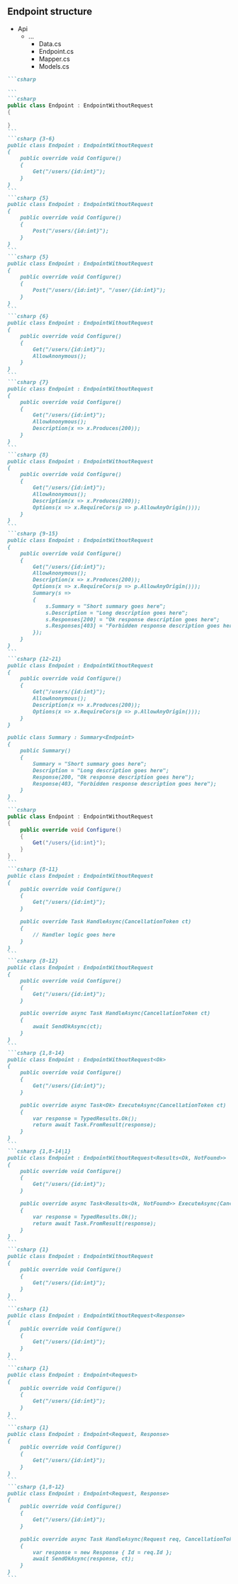 <h2>Endpoint structure</h2>

<div class="endpoint-structure mt-4">
  <ul class="files">
    <li class="view-transition-files">
      <span><ProjectIcon />Api</span>
      <ul>
        <li>
          <span><FolderIcon />...</span>
            <ul>
              <li data-id="data"><span><CsharpIcon />Data.cs</span></li>
              <li data-id="endpoint" v-mark.circle="{ seed: 1, at: 1, color: 'orange', iterations: 1, animationDuration: 350 }"><span><CsharpIcon />Endpoint.cs</span></li>
              <li data-id="mapper"><span><CsharpIcon />Mapper.cs</span></li>
              <li data-id="models"><span><CsharpIcon />Models.cs</span></li>
            </ul>
        </li>
      </ul>
    </li>
  </ul>

````md magic-move { at: 1, maxHeight: '450px' }
```csharp
‎
```
```csharp
public class Endpoint : EndpointWithoutRequest
{
  
}
```
```csharp {3-6}
public class Endpoint : EndpointWithoutRequest
{
    public override void Configure()
    {
        Get("/users/{id:int}");
    }
}
```
```csharp {5}
public class Endpoint : EndpointWithoutRequest
{
    public override void Configure()
    {
        Post("/users/{id:int}");
    }
}
```
```csharp {5}
public class Endpoint : EndpointWithoutRequest
{
    public override void Configure()
    {
        Post("/users/{id:int}", "/user/{id:int}");
    }
}
```
```csharp {6}
public class Endpoint : EndpointWithoutRequest
{
    public override void Configure()
    {
        Get("/users/{id:int}");
        AllowAnonymous();
    }
}
```
```csharp {7}
public class Endpoint : EndpointWithoutRequest
{
    public override void Configure()
    {
        Get("/users/{id:int}");
        AllowAnonymous();
        Description(x => x.Produces(200));
    }
}
```
```csharp {8}
public class Endpoint : EndpointWithoutRequest
{
    public override void Configure()
    {
        Get("/users/{id:int}");
        AllowAnonymous();
        Description(x => x.Produces(200));
        Options(x => x.RequireCors(p => p.AllowAnyOrigin()));
    }
}
```
```csharp {9-15}
public class Endpoint : EndpointWithoutRequest
{
    public override void Configure()
    {
        Get("/users/{id:int}");
        AllowAnonymous();
        Description(x => x.Produces(200));
        Options(x => x.RequireCors(p => p.AllowAnyOrigin()));
        Summary(s =>
        {
            s.Summary = "Short summary goes here";
            s.Description = "Long description goes here";
            s.Responses[200] = "Ok response description goes here";
            s.Responses[403] = "Forbidden response description goes here";
        });
    }
}
```
```csharp {12-21}
public class Endpoint : EndpointWithoutRequest
{
    public override void Configure()
    {
        Get("/users/{id:int}");
        AllowAnonymous();
        Description(x => x.Produces(200));
        Options(x => x.RequireCors(p => p.AllowAnyOrigin()));
    }
}

public class Summary : Summary<Endpoint>
{
    public Summary()
    {
        Summary = "Short summary goes here";
        Description = "Long description goes here";
        Response(200, "Ok response description goes here");
        Response(403, "Forbidden response description goes here");
    }
}
```
```csharp
public class Endpoint : EndpointWithoutRequest
{
    public override void Configure()
    {
        Get("/users/{id:int}");
    }
}
```
```csharp {8-11}
public class Endpoint : EndpointWithoutRequest
{
    public override void Configure()
    {
        Get("/users/{id:int}");
    }

    public override Task HandleAsync(CancellationToken ct)
    {
        // Handler logic goes here
    }
}
```
```csharp {8-12}
public class Endpoint : EndpointWithoutRequest
{
    public override void Configure()
    {
        Get("/users/{id:int}");
    }

    public override async Task HandleAsync(CancellationToken ct)
    {
        await SendOkAsync(ct);
    }
}
```
```csharp {1,8-14}
public class Endpoint : EndpointWithoutRequest<Ok>
{
    public override void Configure()
    {
        Get("/users/{id:int}");
    }

    public override async Task<Ok> ExecuteAsync(CancellationToken ct)
    {
        var response = TypedResults.Ok();
        return await Task.FromResult(response);
    }
}
```
```csharp {1,8-14|1}
public class Endpoint : EndpointWithoutRequest<Results<Ok, NotFound>>
{
    public override void Configure()
    {
        Get("/users/{id:int}");
    }

    public override async Task<Results<Ok, NotFound>> ExecuteAsync(CancellationToken ct)
    {
        var response = TypedResults.Ok();
        return await Task.FromResult(response);
    }
}
```
```csharp {1}
public class Endpoint : EndpointWithoutRequest
{
    public override void Configure()
    {
        Get("/users/{id:int}");
    }
}
```
```csharp {1}
public class Endpoint : EndpointWithoutRequest<Response>
{
    public override void Configure()
    {
        Get("/users/{id:int}");
    }
}
```
```csharp {1}
public class Endpoint : Endpoint<Request>
{
    public override void Configure()
    {
        Get("/users/{id:int}");
    }
}
```
```csharp {1}
public class Endpoint : Endpoint<Request, Response>
{
    public override void Configure()
    {
        Get("/users/{id:int}");
    }
}
```
```csharp {1,8-12}
public class Endpoint : Endpoint<Request, Response>
{
    public override void Configure()
    {
        Get("/users/{id:int}");
    }

    public override async Task HandleAsync(Request req, CancellationToken ct)
    {
        var response = new Response { Id = req.Id };
        await SendOkAsync(response, ct);
    }
}
```
````
</div>

<!--
So, looking at our overall structure, we'll focus on the implementation of a very basic endpoint before we start diving into the other features.

There is some minimal global registration for FastEndpoints that must be done first in our main `Program` file, but we'll skip over that as it's not anything too unexpected.

[click]

At the most basic level, we simply need to create a class which inherits from `EndpointWithoutRequest`.

This is the most basic type of endpoint that FastEndpoints offers, which is used when we have neither a request nor response DTO.

[click]

To configure the endpoint, we must first override the `Configure` method.

Here we can access many of FastEndpoints' helper methods. The example shown here uses the `Get` method to register the route for a HTTP GET method.

[click]

As might be expected, calling `Post` would register a POST route and so forth.

[click]

FastEndpoints also allows us to specify multiple routes for a single endpoint. In this case, a call to either the `user` or `users` route will be handled by this endpoint.

[click]

We can also call other helper methods here, such as `AllowAnonymous`.

FastEndpoints treats all endpoints as secure by default. Endpoints can be globally configured in `Program.cs`, so we _can_ change this, but this is something to be aware of.

[click]

Helper methods are also available to describe the endpoint...

[click]

Or even configure CORS for a specific endpoint.

[click]

We can also enhance Swagger documentation through the `Summary` method...

[click]

And if we want to avoid cluttering up our endpoint, this can be moved to a separate class that inherits from `Summary`, with the endpoint passed to it as a type parameter.

This will be automatically registered to the endpoint, so there's no need to go wiring things up manually.

[click]

Coming back to our basic endpoint, we still need a place to put our handler code.

[click]

We do this by overriding the `HandleAsync` method.

Essentially, given the proposed usage, this is where we would put the code that would otherwise live in our application layer.

Of course, nothing is stopping us from simply passing this off to a mediator pipeline, but this in my mind undermines the value of having this nice little file that contains all of our endpoint's code.

[click]

Marking this as async allows us to return a response by calling one of many helper methods.

In this case, we're calling `SendOkAsync` which returns a response with a 200 status code.

FastEndpoints offers quite a few convenience methods here. Without listing them all, we have options such as `SendNotFoundAsync`, or `SendForbiddenAsync` which do very much what the label says.

Now, the first gotcha that I encountered with FastEndpoints arose here.

The usage of `await` makes it seem that we can execute code _after_ the request has been sent, but in practice I found that this was not the case.

To prevent that from misleading devs, an alternative is available by overriding a different method to `HandleAsync`.

[click]

The `ExecuteAsync` method allows us to specify a strict return type for the method, which brings the implementation a little closer to what we're typically used to.

[click]

As with Minimal API, we can also use the `Results` union type to allow for multiple possible return values.

Ultimately though, this comes down to a trade-off between using those expressive helper methods, and adding guardrails for ourselves.

[click]

We'll focus now on the first line here, where we can see we've passed in the return type.

This is a good segue into the different base classes from which we can inherit when creating a new endpoint.

[click]

We started by inheriting from `EndpointWithoutRequest` with _no_ type parameter. As mentioned earlier, this is used when we have neither a request nor response DTO.

[click]

By passing in a type for our response, we're now describing an endpoint with no request DTO, but _with_ a response DTO.

[click]

Inheriting from the `Endpoint` class expects that we provide a type for the request DTO, and optionally [click], we can pass in a type for the response DTO if we're returning one.

[click]

We can then pass the request into the `HandleAsync` method, and access it in our handler code.
-->